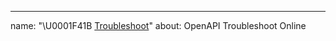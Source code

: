 ---
name: "\U0001F41B [Troubleshoot](https://troubleshoot.api.aliyun.com/?source=github_issue)"
about: OpenAPI Troubleshoot Online
